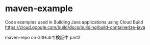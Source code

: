# maven-example
Code examples used in Building Java  applications using Cloud Build
https://cloud.google.com/build/docs/building/build-containerize-java

maven-repo on GitHubで検証中
part2
